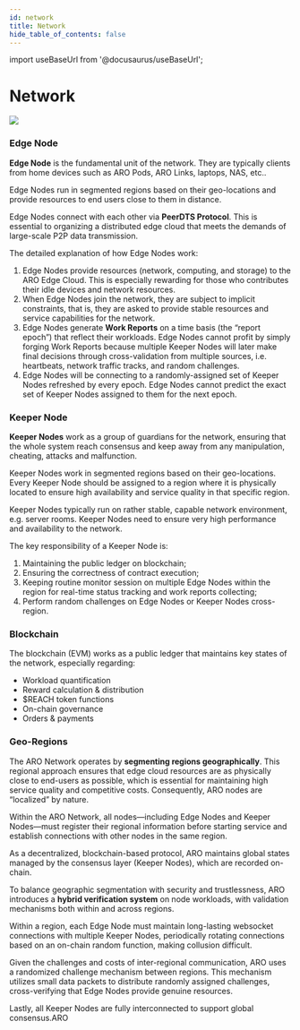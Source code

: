 ```yaml
---
id: network
title: Network
hide_table_of_contents: false
---
```


import useBaseUrl from '@docusaurus/useBaseUrl';

# Network

<div style={{textAlign: 'center'}}>
  <img src={useBaseUrl('/img/network/topology.png')} style={{maxWidth: '800'}} />
</div>

### Edge Node

**Edge Node** is the fundamental unit of the network. They are typically clients from home devices such as ARO Pods, ARO Links, laptops, NAS, etc..

Edge Nodes run in segmented regions based on their geo-locations and provide resources to end users close to them in distance.

Edge Nodes connect with each other via **PeerDTS Protocol**. This is essential to organizing a distributed edge cloud that meets the demands of large-scale P2P data transmission.

The detailed explanation of how Edge Nodes work:

1. Edge Nodes provide resources (network, computing, and storage) to the ARO Edge Cloud. This is especially rewarding for those who contributes their idle devices and network resources.
2. When Edge Nodes join the network, they are subject to implicit constraints, that is, they are asked to provide stable resources and service capabilities for the network.
3. Edge Nodes generate **Work Reports** on a time basis (the “report epoch”) that reflect their workloads. Edge Nodes cannot profit by simply forging Work Reports because multiple Keeper Nodes will later make final decisions through cross-validation from multiple sources, i.e. heartbeats, network traffic tracks, and random challenges.
4. Edge Nodes will be connecting to a randomly-assigned set of Keeper Nodes refreshed by every epoch. Edge Nodes cannot predict the exact set of Keeper Nodes assigned to them for the next epoch.

### Keeper Node

**Keeper Nodes** work as a group of guardians for the network, ensuring that the whole system reach consensus and keep away from any manipulation, cheating, attacks and malfunction.

Keeper Nodes work in segmented regions based on their geo-locations. Every Keeper Node should be assigned to a region where it is physically located to ensure high availability and service quality in that specific region.

Keeper Nodes typically run on rather stable, capable network environment, e.g. server rooms. Keeper Nodes need to ensure very high performance and availability to the network.

The key responsibility of a Keeper Node is:

1. Maintaining the public ledger on blockchain;
2. Ensuring the correctness of contract execution;
3. Keeping routine monitor session on multiple Edge Nodes within the region for real-time status tracking and work reports collecting;
4. Perform random challenges on Edge Nodes or Keeper Nodes cross-region.

### Blockchain

The blockchain (EVM) works as a public ledger that maintains key states of the network, especially regarding:

* Workload quantification
* Reward calculation & distribution
* $REACH token functions
* On-chain governance
* Orders & payments

### Geo-Regions

The ARO Network operates by **segmenting regions geographically**. This regional approach ensures that edge cloud resources are as physically close to end-users as possible, which is essential for maintaining high service quality and competitive costs. Consequently, ARO nodes are “localized” by nature.

Within the ARO Network, all nodes—including Edge Nodes and Keeper Nodes—must register their regional information before starting service and establish connections with other nodes in the same region.

As a decentralized, blockchain-based protocol, ARO maintains global states managed by the consensus layer (Keeper Nodes), which are recorded on-chain.

To balance geographic segmentation with security and trustlessness, ARO introduces a **hybrid verification system** on node workloads, with validation mechanisms both within and across regions.

Within a region, each Edge Node must maintain long-lasting websocket connections with multiple Keeper Nodes, periodically rotating connections based on an on-chain random function, making collusion difficult.

Given the challenges and costs of inter-regional communication, ARO uses a randomized challenge mechanism between regions. This mechanism utilizes small data packets to distribute randomly assigned challenges, cross-verifying that Edge Nodes provide genuine resources.

Lastly, all Keeper Nodes are fully interconnected to support global consensus.ARO